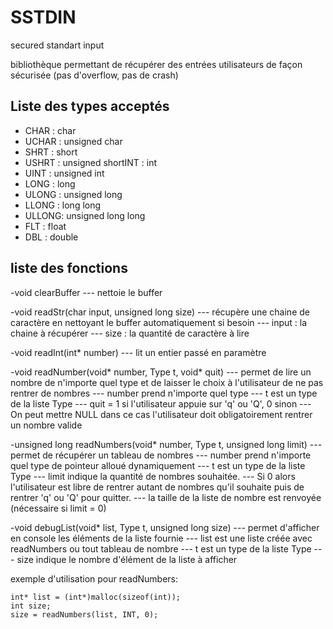 SSTDIN
======

secured standart input


bibliothèque permettant de récupérer des entrées utilisateurs de façon sécurisée (pas d'overflow, pas de crash)

## Liste des types acceptés

*  CHAR  : char
*  UCHAR : unsigned char
*  SHRT  : short
*  USHRT : unsigned shortINT   : int
*  UINT  : unsigned int
*  LONG  : long
*  ULONG : unsigned long
*  LLONG : long long
*  ULLONG: unsigned long long
*  FLT   : float
*  DBL   : double

## liste des fonctions

-void clearBuffer
--- nettoie le buffer

-void readStr(char input, unsigned long size)
--- récupère une chaine de caractère en nettoyant le buffer automatiquement si besoin
--- input : la chaine à récupérer
--- size : la quantité de caractère à lire

-void readInt(int* number) 
--- lit un entier passé en paramètre

-void readNumber(void* number, Type t, void* quit) 
--- permet de lire un nombre de n'importe quel type et de laisser le choix à l'utilisateur de ne pas rentrer de nombres
--- number prend n'importe quel type
--- t est un type de la liste Type
--- quit = 1 si l'utilisateur appuie sur 'q' ou 'Q', 0 sinon
--- On peut mettre NULL dans ce cas l'utilisateur doit obligatoirement rentrer un nombre valide

-unsigned long readNumbers(void* number, Type t, unsigned long limit)
--- permet de récupérer un tableau de nombres 
--- number prend n'importe quel type de pointeur alloué dynamiquement
--- t est un type de la liste Type
--- limit indique la quantité de nombres souhaitée. 
--- Si 0 alors l'utilisateur est libre de rentrer autant de nombres qu'il souhaite puis de rentrer 'q' ou 'Q' pour quitter.
--- la taille de la liste de nombre est renvoyée (nécessaire si limit = 0)

-void debugList(void* list, Type t, unsigned long size)
--- permet d'afficher en console les éléments de la liste fournie
--- list est une liste créée avec readNumbers ou tout tableau  de nombre
--- t est un type de la liste Type
--- size indique le nombre d'élément de la liste à afficher

exemple d'utilisation pour readNumbers:
```
int* list = (int*)malloc(sizeof(int));
int size;
size = readNumbers(list, INT, 0);
```
